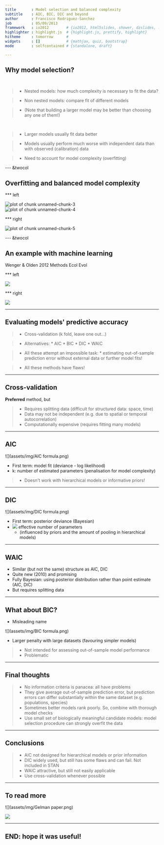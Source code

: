 ```yaml
---
title       : Model selection and balanced complexity 
subtitle    : AIC, BIC, DIC and beyond
author      : Francisco Rodriguez-Sanchez
job         : 05/09/2013
framework   : io2012        # {io2012, html5slides, shower, dzslides, ...}
highlighter : highlight.js  # {highlight.js, prettify, highlight}
hitheme     : tomorrow      # 
widgets     : []            # {mathjax, quiz, bootstrap}
mode        : selfcontained # {standalone, draft}

---
```


## Why model selection?

<br>

> * Nested models: how much complexity is necessary to fit the data?

> * Non nested models: compare fit of different models

>   * (Note that building a larger model may be better than choosing any one of them!)

<br>

> * Larger models usually fit data better

> * Models usually perform much worse with independent data than with observed (calibration) data

> * Need to account for model complexity (overfitting)




--- &twocol

## Overfitting and balanced model complexity






*** left





<img src="figure/unnamed-chunk-3.png" title="plot of chunk unnamed-chunk-3" alt="plot of chunk unnamed-chunk-3" style="display: block; margin: auto;" />


<img src="figure/unnamed-chunk-4.png" title="plot of chunk unnamed-chunk-4" alt="plot of chunk unnamed-chunk-4" style="display: block; margin: auto;" />



*** right

<img src="figure/unnamed-chunk-5.png" title="plot of chunk unnamed-chunk-5" alt="plot of chunk unnamed-chunk-5" style="display: block; margin: auto;" />





--- &twocol

## An example with machine learning


Wenger & Olden 2012 Methods Ecol Evol


*** left

![](assets/img/olden1.png)

*** right

![](assets/img/olden2.png)


---

## Evaluating models' predictive accuracy

> * Cross-validation (k fold, leave one out...)

> * Alternatives:
    * AIC
    * BIC
    * DIC
    * WAIC

> * All these attempt an impossible task: 
      * estimating out-of-sample prediction error without external data or further model fits!

> * All these methods have flaws!








---

## Cross-validation

**Preferred** method, but

>  * Requires splitting data (difficult for structured data: space, time)
>  * Data may not be independent (e.g. due to spatial or temporal autocorrelation)
>  * Computationally expensive (requires fitting many models)






---

## AIC


![](assets/img/AIC formula.png)

* First term: model fit (deviance - log likelihood)
* k: number of estimated parameters (penalisation for model complexity)

> * Doesn't work with hierarchical models or informative priors!



---

## DIC

![](assets/img/DIC formula.png)

* First term: posterior deviance (Bayesian)
* ![](assets/img/pDIC.png) effective number of parameters 
    * (influenced by priors and the amount of pooling in hierarchical models)






---

## WAIC

* Similar (but not the same) structure as AIC, DIC
* Quite new (2010) and promising
* Fully Bayesian: using posterior distribution rather than point estimate (AIC, DIC)
* But requires splitting data 






---

## What about BIC?

* Misleading name

![](assets/img/BIC formula.png)

* Larger penalty with large datasets (favouring simpler models)

> * Not intended for assessing out-of-sample model performance
> * Problematic




---

## Final thoughts

> * No information criteria is panacea: all have problems
> * They give average out-of-sample prediction error, but prediction errors can differ substantially within the same dataset (e.g. populations, species)
> * Sometimes better models rank poorly. So, combine with thorough model checks
> * Use small set of biologically meaningful candidate models: model selection procedure can strongly overfit the data




--- 

## Conclusions

> * AIC not designed for hierarchical models or prior information
> * DIC widely used, but still has some flaws and can fail. Not included in STAN
> * WAIC attractive, but still not easily applicable
> * Use cross-validation whenever possible



---

## To read more

![](assets/img/Gelman paper.png)

![](assets/img/Breiman.png)


---

## END: hope it was useful!
